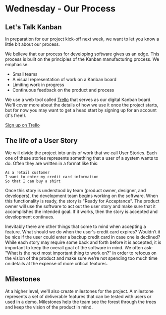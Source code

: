 Wednesday - Our Process
=======================

Let's Talk Kanban
-----------------

In preparation for our project kick-off next week, we want to let you know a
little bit about our process.

We believe that our process for developing software gives us an edge. This
process is built on the principles of the Kanban manufacturing process. We
emphasise:

* Small teams
* A visual representation of work on a Kanban board
* Limiting work in progress
* Continuous feedback on the product and process

We use a web tool called [Trello](https://trello.com/) that serves as our
digital Kanban board. We'll cover more about the details of how we use it once
the project starts, but for now you may want to get a head start by signing up
for an account (it's free!).

[Sign up on Trello](https://trello.com/signup)

The life of a User Story
------------------------

We will divide the project into units of work that we call User Stories. Each
one of these stories represents something that a user of a system wants to do.
Often they are written in a format like this:

    As a retail customer
    I want to enter my credit card information
    So that I can buy a shirt

Once this story is understood by team (product owner, designer, and developers),
the development team begins working on the software. When this functionality is
ready, the story is "Ready for Acceptance". The product owner will use the
software to act out the user story and make sure that it accomplishes the
intended goal. If it works, then the story is accepted and development
continues.

Inevitably there are other things that come to mind when accepting a feature.
What should we do when the user's credit card expires?  Wouldn't it be nice if
the user could enter a backup credit card in case one is declined?  While each
story may require some back and forth before it is accepted, it is important to
keep the overall goal of the software in mind. We often ask: "What is the next
most important thing to work on?" in order to refocus on the vision of the
product and make sure we're not spending too much time on details at the expense
of more critical features.

Milestones
----------

At a higher level, we'll also create milestones for the project. A milestone
represents a set of deliverable features that can be tested with users or used
in a demo. Milestones help the team see the forest through the trees and keep
the vision of the product in mind.

